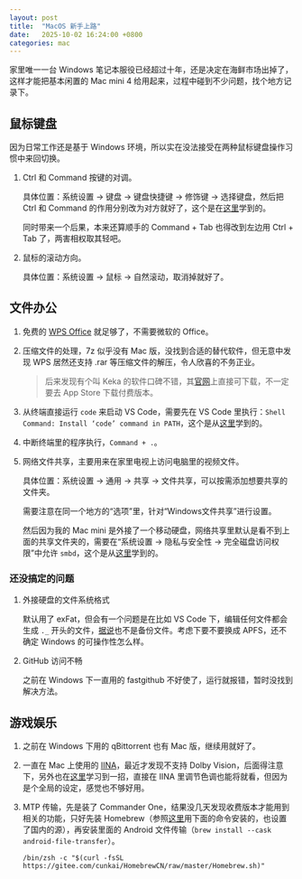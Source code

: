 ```yaml
---
layout: post
title:  "MacOS 新手上路"
date:   2025-10-02 16:24:00 +0800
categories: mac
---
```


家里唯一一台 Windows 笔记本服役已经超过十年，还是决定在海鲜市场出掉了，这样才能把基本闲置的 Mac mini 4 给用起来，过程中碰到不少问题，找个地方记录下。

## 鼠标键盘

因为日常工作还是基于 Windows 环境，所以实在没法接受在两种鼠标键盘操作习惯中来回切换。

1. Ctrl 和 Command 按键的对调。

    具体位置：系统设置 -> 键盘 -> 键盘快捷键 -> 修饰键 -> 选择键盘，然后把 Ctrl 和 Command 的作用分别改为对方就好了，这个是在[这里](https://zhuanlan.zhihu.com/p/613878115)学到的。

    同时带来一个后果，本来还算顺手的 Command + Tab 也得改到左边用 Ctrl + Tab 了，两害相权取其轻吧。

2. 鼠标的滚动方向。

    具体位置：系统设置 -> 鼠标 -> 自然滚动，取消掉就好了。

## 文件办公

1. 免费的 [WPS Office](https://zh-hant.wps.com/download/) 就足够了，不需要微软的 Office。

2. 压缩文件的处理，7z 似乎没有 Mac 版，没找到合适的替代软件，但无意中发现 WPS 居然还支持 .rar 等压缩文件的解压，令人欣喜的不务正业。

    > 后来发现有个叫 Keka 的软件口碑不错，其[官网](https://www.keka.io/zh-cn/)上直接可下载，不一定要去 App Store 下载付费版本。

3. 从终端直接运行 `code` 来启动 VS Code，需要先在 VS Code 里执行：`Shell Command: Install ‘code’ command in PATH`，这个是从[这里](https://zhuanlan.zhihu.com/p/642745004)学到的。

4. 中断终端里的程序执行，`Command + .`。

5. 网络文件共享，主要用来在家里电视上访问电脑里的视频文件。

    具体位置：系统设置 -> 通用 -> 共享 -> 文件共享，可以按需添加想要共享的文件夹。

    需要注意在同一个地方的“选项”里，针对“Windows文件共享”进行设置。

    然后因为我的 Mac mini 是外接了一个移动硬盘，网络共享里默认是看不到上面的共享文件夹的，需要在“系统设置 -> 隐私与安全性 -> 完全磁盘访问权限”中允许 `smbd`，这个是从[这里](https://apple.stackexchange.com/questions/472836/how-to-share-a-folder-stored-on-an-external-usb-drive)学到的。

### 还没搞定的问题

1. 外接硬盘的文件系统格式

    默认用了 exFat，但会有一个问题是在比如 VS Code 下，编辑任何文件都会生成 `._` 开头的文件，[据说](https://www.zhihu.com/question/398260618/answer/3143436699)也不是备份文件。考虑下要不要换成 APFS，还不确定 Windows 的可操作性怎么样。

2. GitHub 访问不畅

    之前在 Windows 下一直用的 fastgithub 不好使了，运行就报错，暂时没找到解决方法。

## 游戏娱乐

1. 之前在 Windows 下用的 qBittorrent 也有 Mac 版，继续用就好了。

2. 一直在 Mac 上使用的 [IINA](https://iina.io/)，最近才发现不支持 Dolby Vision，后面得注意下，另外也在[这里](https://www.zhihu.com/question/470187352/answer/3418773337)学习到一招，直接在 IINA 里调节色调也能将就看，但因为是个全局的设定，感觉也不够好用。

3. MTP 传输，先是装了 Commander One，结果没几天发现收费版本才能用到相关的功能，只好先装 Homebrew（参照[这里](https://blog.csdn.net/weixin_63310665/article/details/143313410)用下面的命令安装的，也设置了国内的源），再安装里面的 Android 文件传输（`brew install --cask android-file-transfer`）。

    ```
    /bin/zsh -c "$(curl -fsSL https://gitee.com/cunkai/HomebrewCN/raw/master/Homebrew.sh)"
    ```

